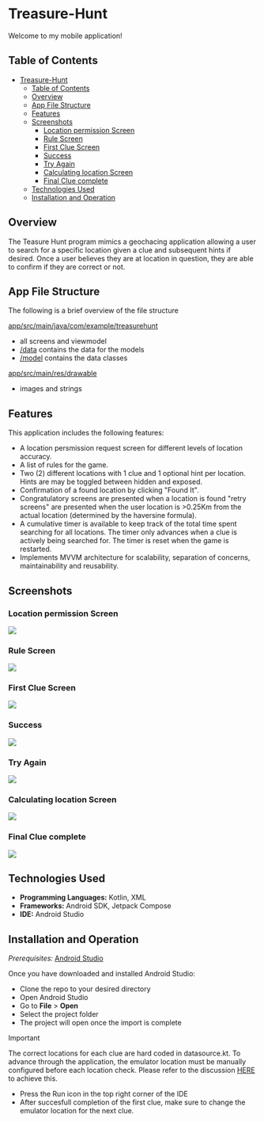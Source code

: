 # Treasure-Hunt
Welcome to my mobile application!

## Table of Contents

- [Treasure-Hunt](#treasure-hunt)
  - [Table of Contents](#table-of-contents)
  - [Overview](#overview)
  - [App File Structure](#app-file-structure)
  - [Features](#features)
  - [Screenshots](#screenshots)
    - [Location permission Screen](#location-permission-screen)
    - [Rule Screen](#rule-screen)
    - [First Clue Screen](#first-clue-screen)
    - [Success](#success)
    - [Try Again](#try-again)
    - [Calculating location Screen](#calculating-location-screen)
    - [Final Clue complete](#final-clue-complete)
  - [Technologies Used](#technologies-used)
  - [Installation and Operation](#installation-and-operation)


## Overview

The Teasure Hunt program mimics a geochacing application allowing a user to search for a specific location given a clue and subsequent hints if desired. Once a user believes they are at location in question, they are able to confirm if they are correct or not.

## App File Structure
The following is a brief overview of the file structure

[app/src/main/java/com/example/treasurehunt](https://github.com/voyagerfan/Treasure-Hunt/tree/main/app/src/main/java)
* all screens and viewmodel
* [/data](https://github.com/voyagerfan/Treasure-Hunt/tree/main/app/src/main/java/com/example/treasurehunt/data) contains the data for the models 
* [/model](https://github.com/voyagerfan/Treasure-Hunt/tree/main/app/src/main/java/com/example/treasurehunt/model) contains the data classes

[app/src/main/res/drawable](https://github.com/voyagerfan/Treasure-Hunt/tree/main/app/src/main/res/drawable)
* images and strings


## Features

This application includes the following features: 
* A location persmission request screen for different levels of location accuracy. 
* A list of rules for the game.
* Two (2) different locations with 1 clue and 1 optional hint per location. Hints are may be toggled between hidden and exposed.
* Confirmation of a found location by clicking "Found It". 
* Congratulatory screens are presented when a location is found "retry screens" are presented when the user location is >0.25Km from the actual location (determined by the haversine formula).
* A cumulative timer is available to keep track of the total time spent searching for all locations. The timer only advances when a clue is actively being searched for. The timer is reset when the game is restarted.
* Implements MVVM architecture for scalability, separation of concerns, maintainability and reusability. 

## Screenshots
### Location permission Screen
![](./Treasure-Hunt_Screenshots/location_permission.png)
### Rule Screen
![](./Treasure-Hunt_Screenshots/rule_screen.png)
### First Clue Screen
![](./Treasure-Hunt_Screenshots/clue1.png)
### Success
![](./Treasure-Hunt_Screenshots/success1.png)
### Try Again
![](./Treasure-Hunt_Screenshots/try_again.png)
### Calculating location Screen
![](./Treasure-Hunt_Screenshots/pending_location.png)
### Final Clue complete
![](./Treasure-Hunt_Screenshots/game_complete.png)

## Technologies Used

- **Programming Languages:** Kotlin, XML
- **Frameworks:** Android SDK, Jetpack Compose
- **IDE:** Android Studio


## Installation and Operation
*Prerequisites:* [Android Studio](https://developer.android.com/studio)

Once you have downloaded and installed Android Studio:
* Clone the repo to your desired directory
* Open Android Studio
* Go to **File** > **Open**
* Select the project folder
* The project will open once the import is complete


> [!IMPORTANT]
> The correct locations for each clue are hard coded in datasource.kt. To advance through the application, the emulator location must be manually configured before each location check. Please refer to the discussion [HERE](https://stackoverflow.com/questions/47528006/how-to-set-the-location-manually-in-android-studio-emulator) to achieve this.

* Press the Run icon in the top right corner of the IDE
* After succesfull completion of the first clue, make sure to change the emulator location for the next clue.




